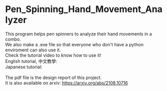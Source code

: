 # Pen_Spinning_Hand_Movement_Analyzer

This program helps pen spinners to analyze their hand movements in a combo. <br>
We also make a .exe file so that everyone who don't have a python enviroment can also use it. <br>
Check the tutorial video to know how to use it! <br>
English tutorial, 中文教學:  <br>
Japanese tutorial:  <br>
 <br>
The pdf file is the design report of this project.  <br>
It is also available on arxiv: https://arxiv.org/abs/2108.10716  <br>
